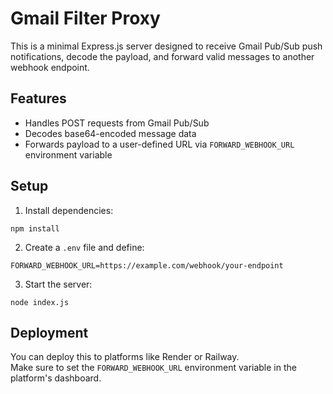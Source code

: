 # Gmail Filter Proxy

This is a minimal Express.js server designed to receive Gmail Pub/Sub push notifications, decode the payload, and forward valid messages to another webhook endpoint.

## Features

- Handles POST requests from Gmail Pub/Sub
- Decodes base64-encoded message data
- Forwards payload to a user-defined URL via `FORWARD_WEBHOOK_URL` environment variable

## Setup

1. Install dependencies:

```
npm install
```

2. Create a `.env` file and define:

```
FORWARD_WEBHOOK_URL=https://example.com/webhook/your-endpoint
```

3. Start the server:

```
node index.js
```

## Deployment

You can deploy this to platforms like Render or Railway.  
Make sure to set the `FORWARD_WEBHOOK_URL` environment variable in the platform's dashboard.
